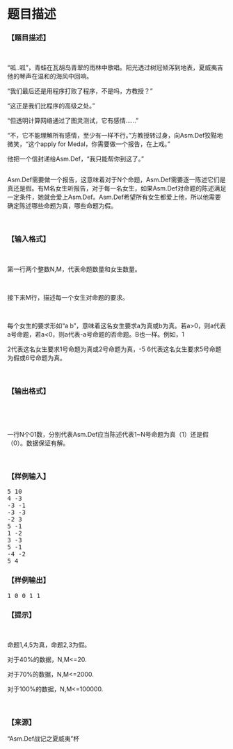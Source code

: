 # 题目描述


<h3>
【题目描述】
</h3>
<p>
<br/>
</p>
<p>
“呱..呱”，青蛙在瓦胡岛青翠的雨林中歌唱。阳光透过树冠倾泻到地表，夏威夷吉他的琴声在温和的海风中回响。
</p>
<p>
“我们最后还是用程序打败了程序，不是吗，方教授？”
</p>
<p>
“这正是我们比程序的高级之处。”
</p>
<p>
“但透明计算网络通过了图灵测试，它有感情……”
</p>
<p>
“不，它不能理解所有感情，至少有一样不行。”方教授转过身，向Asm.Def狡黠地微笑，“这个apply for Medal，你需要做一个报告，在上戏。”
</p>
<p>
他把一个信封递给Asm.Def，“我只能帮你到这了。”
</p>
<p>
<img src="/upload/image/20151106/20151106070246_44562.jpg" alt=""/> 
</p>
<p>
Asm.Def需要做一个报告，这意味着对于N个命题，Asm.Def需要逐一陈述它们是真还是假。有M名女生听报告，对于每一名女生，如果Asm.Def对命题的陈述满足一定条件，她就会爱上Asm.Def。Asm.Def希望所有女生都爱上他，所以他需要确定陈述哪些命题为真，哪些命题为假。
</p>
<p>
<br/>
</p>
<h3>
【输入格式】
</h3>
<p>
<br/>
</p>
<p>
第一行两个整数N,M，代表命题数量和女生数量。
</p>
<p>
<br/>
</p>
<p>
接下来M行，描述每一个女生对命题的要求。
</p>
<p>
<br/>
</p>
<p>
每个女生的要求形如“a b”，意味着这名女生要求a为真或b为真。若a&gt;0，则a代表a号命题，若a&lt;0，则a代表-a号命题的否命题。B也一样。例如，1
</p>
<p>
2代表这名女生要求1号命题为真或2号命题为真，-5 6代表这名女生要求5号命题为假或6号命题为真。
</p>
<p>
<br/>
</p>
<h3>
【输出格式】
</h3>
<p>
<br/>
</p>
<p>
<br/>
</p>
<p>
一行N个01数，分别代表Asm.Def应当陈述代表1~N号命题为真（1）还是假（0）。数据保证有解。
</p>
<p>
<br/>
</p>
<h3>
【样例输入】
</h3>
<pre>5 10
4 -3
-3 -1
-3 -3
-2 3
5 -1
1 -2
3 -3
5 -1
-4 -2
5 4</pre>
<h3>
【样例输出】
</h3>
<pre>1 0 0 1 1</pre>
<h3>
【提示】
</h3>
<p>
<br/>
</p>
<p>
命题1,4,5为真，命题2,3为假。
</p>
<p>
对于40%的数据，N,M&lt;=20.
</p>
<p>
对于70%的数据，N,M&lt;=2000.
</p>
<p>
对于100%的数据，N,M&lt;=100000.
</p>
<p>
<br/>
</p>
<h3>
【来源】
</h3>
<p>
“Asm.Def战记之夏威夷”杯
</p>
